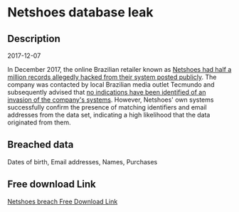 # Netshoes database leak

## Description

2017-12-07

In December 2017, the online Brazilian retailer known as <a href="https://www.databreaches.net/netshoes-customer-data-possibly-hacked-500k-customers-order-info-dumped/" target="_blank" rel="noopener">Netshoes had half a million records allegedly hacked from their system posted publicly</a>. The company was contacted by local Brazilian media outlet Tecmundo and subsequently advised that <a href="https://www.tecmundo.com.br/seguranca/125038-netshoes-invadida-meio-milhao-dados-clientes-vazam-internet.htm" target="_blank" rel="noopener">no indications have been identified of an invasion of the company's systems</a>. However, Netshoes' own systems successfully confirm the presence of matching identifiers and email addresses from the data set, indicating a high likelihood that the data originated from them.

## Breached data

Dates of birth, Email addresses, Names, Purchases

## Free download Link

[Netshoes breach Free Download Link](https://link-to.net/1229997/820.6901153980934/dynamic/?r=aHR0cHM6Ly93d3cubWVkaWFmaXJlLmNvbS92aWV3L3JDYUJvTUs1amZEaUQ4SC9uZXRzaG9lcy5jb20uYnIvZmlsZQ==)